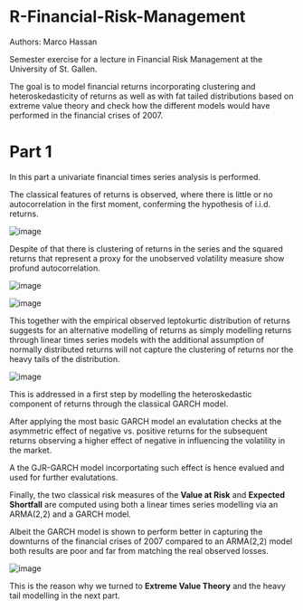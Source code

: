 # R-Financial-Risk-Management

Authors: Marco Hassan

Semester exercise for a lecture in Financial Risk Management at the University of St. Gallen.

The goal is to model financial returns incorporating clustering and heteroskedasticity of returns as well as with fat tailed distributions based on extreme value theory and check how the different models would have performed in the financial crises of 2007.

# Part 1

In this part a univariate financial times series analysis is performed. 

The classical features of returns is observed, where there is little or no autocorrelation in the first moment, conferming the hypothesis of i.i.d. returns.

![image](https://user-images.githubusercontent.com/42472072/52468141-76354b80-2b90-11e9-8ff2-a2ab430bd232.png)

Despite of that there is clustering of returns in the series and the squared returns that represent a proxy for the unobserved volatility measure show profund autocorrelation.

![image](https://user-images.githubusercontent.com/42472072/52468219-ba285080-2b90-11e9-92b9-6c76022cd63a.png)

![image](https://user-images.githubusercontent.com/42472072/52468211-ac72cb00-2b90-11e9-9da6-7e490752c7a6.png)

This together with the empirical observed leptokurtic distribution of returns suggests for an alternative modelling of returns as simply modelling returns through linear times series models with the additional assumption of normally distributed returns will not capture the clustering of returns nor the heavy tails of the distribution.


![image](https://user-images.githubusercontent.com/42472072/52468337-18553380-2b91-11e9-873e-a04427ee4640.png)

This is addressed in a first step by modelling the heteroskedastic component of returns through the classical GARCH model.

After applying the most basic GARCH model an evalutation checks at the asymmetric effect of negative vs. positive returns for the subsequent returns observing a higher effect of negative in influencing the volatility in the market.

A the GJR-GARCH model incorportating such effect is hence evalued and used for further evalutations.

Finally, the two classical risk measures of the **Value at Risk** and **Expected Shortfall** are computed using both a linear times series modelling via an ARMA(2,2) and a GARCH model.

Albeit the GARCH model is shown to perform better in capturing the downturns of the financial crises of 2007 compared to an ARMA(2,2) model both results are poor and far from matching the real observed losses.

![image](https://user-images.githubusercontent.com/42472072/52468645-ff00b700-2b91-11e9-8873-6b4cdb1b4917.png)

This is the reason why we turned to **Extreme Value Theory** and the heavy tail modelling in the next part.
